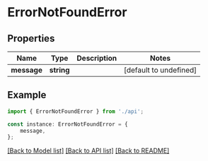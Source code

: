 # ErrorNotFoundError


## Properties

Name | Type | Description | Notes
------------ | ------------- | ------------- | -------------
**message** | **string** |  | [default to undefined]

## Example

```typescript
import { ErrorNotFoundError } from './api';

const instance: ErrorNotFoundError = {
    message,
};
```

[[Back to Model list]](../README.md#documentation-for-models) [[Back to API list]](../README.md#documentation-for-api-endpoints) [[Back to README]](../README.md)
